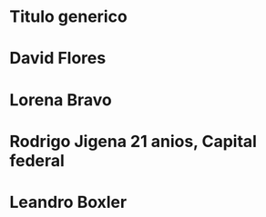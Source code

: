 # Titulo generico
# David Flores
# Lorena Bravo
# Rodrigo Jigena 21 anios, Capital federal 
# Leandro Boxler
